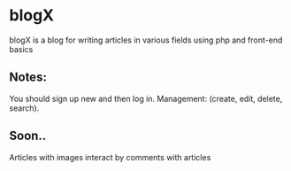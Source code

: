 # blogX
blogX is a blog for writing articles in various fields using php and front-end basics

## Notes:
You should sign up new and then log in.
Management: (create, edit, delete, search).
## Soon..
Articles with images 
interact by comments with articles
